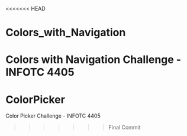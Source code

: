 <<<<<<< HEAD
# Colors_with_Navigation
Colors with Navigation Challenge - INFOTC 4405
=======
# ColorPicker
Color Picker Challenge - INFOTC 4405
>>>>>>> Final Commit
